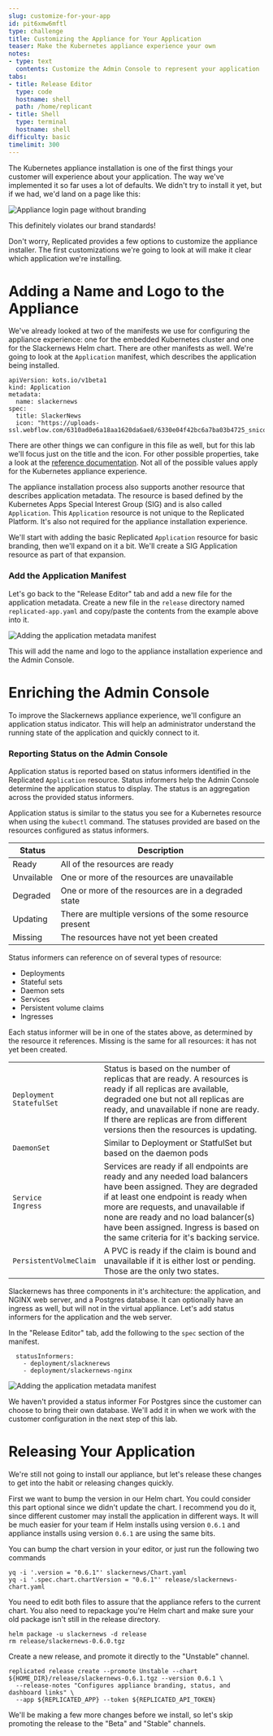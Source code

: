 ```yaml
---
slug: customize-for-your-app
id: pit6xmw6mftl
type: challenge
title: Customizing the Appliance for Your Application
teaser: Make the Kubernetes appliance experience your own
notes:
- type: text
  contents: Customize the Admin Console to represent your application
tabs:
- title: Release Editor
  type: code
  hostname: shell
  path: /home/replicant
- title: Shell
  type: terminal
  hostname: shell
difficulty: basic
timelimit: 300
---
```


The Kubernetes appliance installation is one of the first things
your customer will experience about your application. The way we've implemented
it so far uses a lot of defaults. We didn't try to install it yet, but if we
had, we'd land on a page like this:

![Appliance login page without branding](../assets/unbranded-admin-console.png)

This definitely violates our brand standards!

Don't worry, Replicated provides a few options to customize the appliance
installer. The first customizations we're going to look at will make it clear
which application we're installing.

Adding a Name and Logo to the Appliance
=======================================

We've already looked at two of the manifests we use for configuring the
appliance experience: one for the embedded Kubernetes cluster and one for the
Slackernews Helm chart. There are other manifests as well. We're going to look
at the `Application` manifest, which describes the application being installed.

```
apiVersion: kots.io/v1beta1
kind: Application
metadata:
  name: slackernews
spec:
  title: SlackerNews
  icon: "https://uploads-ssl.webflow.com/6310ad0e6a18aa1620da6ae8/6330e04f42bc6a7ba03b4725_snicon.png"
```

There are other things we can configure in this file as well, but for this lab
we'll focus just on the title and the icon. For other possible properties, take
a look at the [reference
documentation](https://docs.replicated.com/reference/custom-resource-application).
Not all of the possible values apply for the Kubernetes appliance experience.

The appliance installation process also supports another resource that
describes application metadata. The resource is based defined by the
Kubernetes Apps Special Interest Group (SIG) and is also called `Application`.
This `Application` resource is not unique to the Replicated Platform. It's
also not required for the appliance installation experience.

We'll start with adding the basic Replicated `Application` resource for basic
branding, then we'll expand on it a bit. We'll create a SIG Application
resource as part of that expansion.

### Add the Application Manifest

Let's go back to the "Release Editor" tab and add a new file for the
application metadata. Create a new file in the `release` directory named
`replicated-app.yaml` and copy/paste the contents from the example above into
it.

![Adding the application metadata manifest](../assets/adding-application-manifest.png)

This will add the name and logo to the appliance installation experience and
the Admin Console.

Enriching the Admin Console
===========================

To improve the Slackernews appliance experience, we'll configure an
application status indicator. This will help an administrator understand the
running state of the application and quickly connect to it.

### Reporting Status on the Admin Console

Application status is reported based on status informers identified in the
Replicated `Application` resource. Status informers help the Admin Console
determine the application status to display. The status is an aggregation
across the provided status informers.

Application status is similar to the status you see for a Kubernetes
resource when using the `kubectl` command. The statuses provided are based on
the resources configured as status informers.

<table>
<thead>
</tr><th>Status</th><th>Description</th></tr>
</thead>
<tbody>
<tr><td>Ready</td><td>All of the resources are ready</td></tr>
<tr><td>Unvailable</td><td>One or more of the resources are unavailable</td></tr>
<tr><td>Degraded</td><td>One or more of the resources are in a degraded state</td></tr>
<tr><td>Updating</td><td>There are multiple versions of the some resource present</td></tr>
<tr><td>Missing</td><td>The resources have not yet been created</td></tr>
</tbody>
</table>

Status informers can reference on of several types of resource:

* Deployments
* Stateful sets
* Daemon sets
* Services
* Persistent volume claims
* Ingresses

Each status informer will be in one of the states above, as determined by the
resource it references. Missing is the same for all resources: it has not yet
been created.

<table>
<tbody>
<tr><td><code>Deployment</code><br/><code>StatefulSet</code></td><td>Status is based on the number
of replicas that are ready. A resources is ready if all replicas are
available, degraded one but not all replicas are ready, and unavailable if
none are ready. If there are replicas are from different versions then the
resources is updating.</td></tr>
<tr><td><code>DaemonSet</code></td><td>Similar to </code>Deployment</code> or </code>StatfulSet</code> but based on
the daemon pods</td></tr>
<tr><td><code>Service</code><br/><code>Ingress</code></td><td>Services are ready if all endpoints are ready and any
needed load balancers have been assigned. They are degraded if at least one
endpoint is ready when more are requests, and unavailable if none are ready
and no load balancer(s) have been assigned. Ingress is based on the same
criteria for it's backing service.</td></tr>
<tr><td><code>PersistentVolmeClaim</code></td><td>A PVC is ready if the claim is bound and
unavailable if it is either lost or pending. Those are the only two states.</td></tr>
</tbody>
<table>

Slackernews has three components in it's architecture: the application, and
NGINX web server, and a Postgres database. It can optionally have an ingress
as well, but will not in the virtual appliance. Let's add status informers for
the application and the web server.


In the "Release Editor" tab, add the following to the `spec` section of the
manifest.

```
  statusInformers:
    - deployment/slacknerews
    - deployment/slackernews-nginx
```

![Adding the application metadata manifest](../assets/adding-status-informers.png)

We haven't provided a status informer For Postgres since the customer can
choose to bring their own database. We'll add it in when we work with the
customer configuration in the next step of this lab.

Releasing Your Application
==========================

We're still not going to install our appliance, but let's release these
changes to get into the habit or releasing changes quickly.

First we want to bump the version in our Helm chart. You could consider this
part optional since we didn't update the chart. I recommend you do it, since
different customer may install the application in different ways. It will be
much easier for your team if Helm installs using version `0.6.1` and appliance
installs using version `0.6.1` are using the same bits.

You can bump the chart version in your editor, or just run the following two
commands

```
yq -i '.version = "0.6.1"' slackernews/Chart.yaml
yq -i '.spec.chart.chartVersion = "0.6.1"' release/slackernews-chart.yaml
```

You need to edit both files to assure that the appliance refers to the current
chart. You also need to repackage you're Helm chart and make sure your old
package isn't still in the release directory.

```
helm package -u slackernews -d release
rm release/slackernews-0.6.0.tgz
```

Create a new release, and promote it directly to the "Unstable" channel.

```
replicated release create --promote Unstable --chart ${HOME_DIR}/release/slackernews-0.6.1.tgz --version 0.6.1 \
  --release-notes "Configures appliance branding, status, and dashboard links" \
  --app ${REPLICATED_APP} --token ${REPLICATED_API_TOKEN}
```

We'll be making a few more changes before we install, so let's skip promoting
the release to the "Beta" and "Stable" channels.
